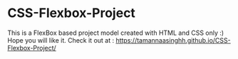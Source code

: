 # CSS-Flexbox-Project
This is a FlexBox based project model created with HTML and CSS only :) Hope you will like it. Check it out at : 
https://tamannaasinghh.github.io/CSS-Flexbox-Project/
